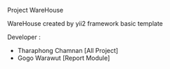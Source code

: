 Project WareHouse

WareHouse created by yii2 framework basic template 

Developer :
- Tharaphong Chamnan [All Project]
- Gogo Warawut [Report Module]
